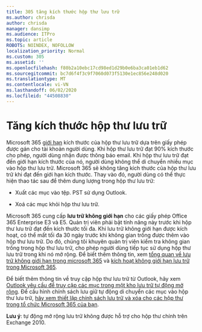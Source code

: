 ```yaml
---
title: 305 tăng kích thước hộp thư lưu trữ
ms.author: chrisda
author: chrisda
manager: dansimp
ms.audience: ITPro
ms.topic: article
ROBOTS: NOINDEX, NOFOLLOW
localization_priority: Normal
ms.custom: 305
ms.assetid: ''
ms.openlocfilehash: f80b2a10ebc17cd98ed1d29b0e6ba3ca01eb1d62
ms.sourcegitcommit: bc7d6f4f3c9f7060d073f5130e1ec856e248d020
ms.translationtype: MT
ms.contentlocale: vi-VN
ms.lasthandoff: 06/02/2020
ms.locfileid: "44508830"
---
```

# <a name="increase-the-archive-mailbox-size"></a>Tăng kích thước hộp thư lưu trữ

Microsoft 365 [giới hạn](https://docs.microsoft.com/office365/servicedescriptions/exchange-online-service-description/exchange-online-limits#mailbox-storage-limits) kích thước của hộp thư lưu trữ dựa trên giấy phép được gán cho tài khoản người dùng. Khi hộp thư lưu trữ đạt 90% kích thước cho phép, người dùng nhận được thông báo email. Khi hộp thư lưu trữ đạt đến giới hạn kích thước của nó, người dùng không thể di chuyển nhiều mục vào hộp thư lưu trữ. Microsoft 365 sẽ không tăng kích thước của hộp thư lưu trữ khi đạt đến giới hạn kích thước. Thay vào đó, người dùng có thể thực hiện thao tác sau để thêm dung lượng trong hộp thư lưu trữ:

- Xuất các mục vào tệp. PST sử dụng Outlook.

- Xoá các mục khỏi hộp thư lưu trữ.

Microsoft 365 cung cấp **lưu trữ không giới hạn** cho các giấy phép Office 365 Enterprise E3 và E5. Quản trị viên phải bật tính năng này trước khi hộp thư lưu trữ đạt đến kích thước tối đa. Khi lưu trữ không giới hạn được kích hoạt, có thể mất tối đa 30 ngày trước khi không gian trống được thêm vào hộp thư lưu trữ. Do đó, chúng tôi khuyên quản trị viên kiểm tra không gian trống trong hộp thư lưu trữ, cho phép người dùng tiếp tục sử dụng hộp thư lưu trữ trong khi nó mở rộng. Để biết thêm thông tin, xem [tổng quan về lưu trữ không giới hạn trong microsoft 365](https://docs.microsoft.com/microsoft-365/compliance/unlimited-archiving) và [kích hoạt không giới hạn lưu trữ trong Microsoft 365](https://docs.microsoft.com/microsoft-365/compliance/enable-unlimited-archiving).

Để biết thêm thông tin về truy cập hộp thư lưu trữ từ Outlook, hãy xem [Outlook yêu cầu để truy cập các mục trong một kho lưu trữ tự động mở rộng](https://docs.microsoft.com/microsoft-365/compliance/unlimited-archiving#outlook-requirements-for-accessing-items-in-an-auto-expanded-archive). Để cấu hình chính sách lưu giữ tự động di chuyển các mục vào hộp thư lưu trữ, [hãy xem thiết lập chính sách lưu trữ và xóa cho các hộp thư trong tổ chức Microsoft 365 của bạn](https://docs.microsoft.com/microsoft-365/compliance/set-up-an-archive-and-deletion-policy-for-mailboxes).

**Lưu ý**: tự động mở rộng lưu trữ không được hỗ trợ cho hộp thư chính trên Exchange 2010.

